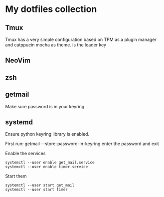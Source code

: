 # My dotfiles collection

## Tmux
Tmux has a very simple configuration based on TPM as a plugin manager and catppucin mocha as theme. <C-a> is the leader key

## NeoVim

## zsh

## getmail
Make sure password is in your keyring

## systemd
Ensure python keyring library is enabled.

First run: getmail --store-password-in-keyring enter the password and exit

Enable the services
```
systemctl --user enable get_mail.service
systemctl --user enable timer.service
```

Start them
```
systemctl --user start get_mail
systemctl --user start timer
```
